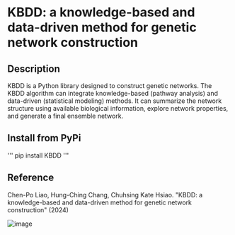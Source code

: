 # KBDD: a knowledge-based and data-driven method for genetic network construction

## Description
KBDD is a Python library designed to construct genetic networks. The KBDD algorithm can integrate knowledge-based (pathway analysis) and data-driven (statistical modeling) methods. It can summarize the network structure using available biological information, explore network properties, and generate a final ensemble network. 

## Install from PyPi
'''
pip install KBDD
'''

## Reference
Chen-Po Liao, Hung-Ching Chang, Chuhsing Kate Hsiao. "KBDD: a knowledge-based and data-driven method for genetic network construction" (2024)

![image](https://github.com/Chen-Po/KBDD/assets/109202495/5c619eda-8f82-488b-b9cc-9bc76d1e6a7f)
